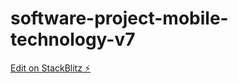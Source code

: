 # software-project-mobile-technology-v7

[Edit on StackBlitz ⚡️](https://stackblitz.com/edit/software-project-mobile-technology-v7)